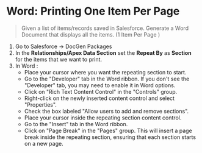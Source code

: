 # Word: Printing One Item Per Page
> Given a list of items/records saved in Salesforce.
> Generate a Word Document that displays all the items.
> (1 Item Per Page )

1. Go to Salesforce -> DocGen Packages
2. In the **Relationships/Apex Data Section** set the **Repeat By** as **Section** for the items that we want to print.
3. In Word :
   - Place your cursor where you want the repeating section to start.
   - Go to the "Developer" tab in the Word ribbon. If you don't see the "Developer" tab, you may need to enable it in Word options.
   - Click on "Rich Text Content Control" in the "Controls" group.
   - Right-click on the newly inserted content control and select "Properties".
   - Check the box labeled "Allow users to add and remove sections".
   - Place your cursor inside the repeating section content control.
   - Go to the "Insert" tab in the Word ribbon.
   - Click on "Page Break" in the "Pages" group. This will insert a page break inside the repeating section, ensuring that each section starts on a new page.
